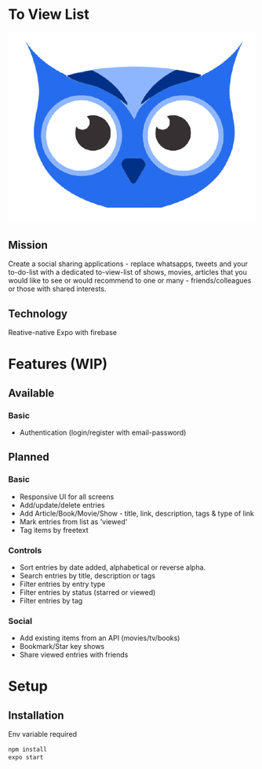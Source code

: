# To View List 

![ToViewOwl](https://github.com/krismac/ToViewList/blob/main/.github/BlueOwlBG.png?raw=true=150x150)


## Mission
Create a social sharing applications - replace whatsapps, tweets and your to-do-list with a dedicated to-view-list of shows, movies, articles that you would like to see or would recommend to one or many - friends/colleagues or those with shared interests.

## Technology
Reative-native Expo with firebase


# Features (WIP)
## Available
### Basic
- Authentication (login/register with email-password)

## Planned
### Basic
- Responsive UI for all screens
- Add/update/delete entries
- Add Article/Book/Movie/Show - title, link, description, tags & type of link
- Mark entries from list as 'viewed'
- Tag items by freetext

### Controls
- Sort entries by date added, alphabetical or reverse alpha.
- Search entries by title, description or tags
- Filter entries by entry type 
- Filter entries by status (starred or viewed)
- Filter entries by tag 

### Social
- Add existing items from an API (movies/tv/books)
- Bookmark/Star key shows
- Share viewed entries with friends

# Setup
## Installation
Env variable required

```
npm install
expo start 
```
